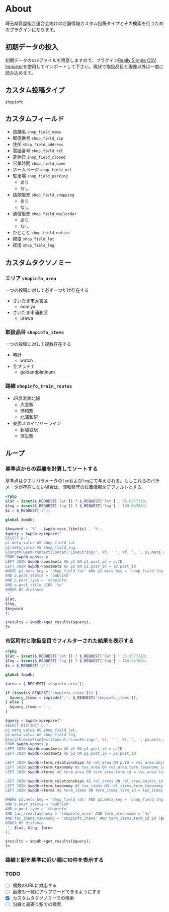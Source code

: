 # About
埼玉県質屋組合連合会向けの店舗情報カスタム投稿タイプとその検索を行うためのプラグインになります。

## 初期データの投入
初期データのcsvファイルを用意しますので、プラグイン[Really Simple CSV Importer](https://ja.wordpress.org/plugins/really-simple-csv-importer/)を使用してインポートして下さい。現状で取扱品目と画像以外は一度に読み込めます。

## カスタム投稿タイプ
`shopinfo`

## カスタムフィールド
- 店舗名
  `shop_field_name`
- 郵便番号
  `shop_field_zip`
- 住所
  `shop_field_address`
- 電話番号
  `shop_field_tel`
- 定休日
  `shop_field_closed`
- 営業時間
  `shop_field_open`
- ホームページ
  `shop_field_url`
- 駐車場
  `shop_field_parking`
  - あり
  - なし
- 店頭販売
  `shop_field_shopping`
  - あり
  - なし
- 通信販売
  `shop_field_mailorder`
  - あり
  - なし
- ひとこと
  `shop_field_notice`
- 緯度
  `shop_field_lat`
- 経度
  `shop_field_lng`

## カスタムタクソノミー
### エリア `shopinfo_area`
一つの投稿に対して必ず一つだけ存在する
- さいたま市大宮区
  - oomiya
- さいたま市浦和区
  - urawa

### 取扱品目 `shopinfo_items`
一つの投稿に対して複数存在する
- 時計
  - watch
- 金プラチナ
  - goldandplatinum

### 路線 `shopinfo_train_routes`
- JR京浜東北線
  - 大宮駅
  - 浦和駅
  - 北浦和駅
- 東武スカイツリーライン
  - 新越谷駅
  - 蒲生駅

## ループ
### 基準点からの距離を計算してソートする
基準点はクエリパラメータの`lat`および`lng`にて与えられる。もしこれらのパラメータが存在しない場合は、浦和県庁の位置情報をデフォルトとする。
```php
<?php
$lat = isset($_REQUEST['lat']) ? $_REQUEST['lat'] : 35.8577210;
$lng = isset($_REQUEST['lng']) ? $_REQUEST['lng'] : 139.647804;
$s = $_REQUEST['s'];

global $wpdb;

$keyword = '%' . $wpdb->esc_like($s) . '%';
$query = $wpdb->prepare("
SELECT p.*,
p1.meta_value AS shop_field_lat,
p2.meta_value AS shop_field_lng,
Glength(GeomFromText(Concat('LineString(', %f, ' ', %f, ', ', p1.meta_value, ' ', p2.meta_value, ')'))) * 112.12 AS distance
FROM $wpdb->posts p
LEFT JOIN $wpdb->postmeta AS p1 ON p1.post_id = p.ID
LEFT JOIN $wpdb->postmeta AS p2 ON p1.post_id = p2.post_id
WHERE p1.meta_key = 'shop_field_lat' AND p2.meta_key = 'shop_field_lng'
AND p.post_status = 'publish'
AND p.post_type = 'shopinfo'
AND p.post_title LIKE '%s'
ORDER BY distance
 ",
$lat,
$lng,
$keyword
);

$results = $wpdb->get_results($query);
?>
```
### 市区町村と取扱品目でフィルターされた結果を表示する
```php
<?php
$lat = isset($_REQUEST['lat']) ? $_REQUEST['lat'] : 35.8577210;
$lng = isset($_REQUEST['lng']) ? $_REQUEST['lng'] : 139.647804;
$s = $_REQUEST['s'];

global $wpdb;

$area = $_REQUEST['shopinfo_area'];

if (isset($_REQUEST['shopinfo_items'])) {
  $query_items = implode(',', $_REQUEST['shopinfo_items']);
} else {
  $query_items = '';
}

$query = $wpdb->prepare("
SELECT DISTINCT p.*,
p1.meta_value AS shop_field_lat,
p2.meta_value AS shop_field_lng,
Glength(GeomFromText(Concat('LineString(', %f, ' ', %f, ', ', p1.meta_value, ' ', p2.meta_value, ')'))) * 112.12 AS distance
FROM $wpdb->posts p
LEFT JOIN $wpdb->postmeta AS p1 ON p1.post_id = p.ID
LEFT JOIN $wpdb->postmeta AS p2 ON p1.post_id = p2.post_id

LEFT JOIN $wpdb->term_relationships AS rel_area ON p.ID = rel_area.object_id
LEFT JOIN $wpdb->term_taxonomy AS tax_area ON rel_area.term_taxonomy_id = tax_area.term_taxonomy_id
LEFT JOIN $wpdb->terms AS term_area ON term_area.term_id = tax_area.term_id

LEFT JOIN $wpdb->term_relationships AS rel_items ON rel_area.object_id = rel_items.object_id
LEFT JOIN $wpdb->term_taxonomy AS tax_items ON rel_items.term_taxonomy_id = tax_items.term_taxonomy_id
LEFT JOIN $wpdb->terms AS term_items ON term_items.term_id = tax_items.term_id

WHERE p1.meta_key = 'shop_field_lat' AND p2.meta_key = 'shop_field_lng'
AND p.post_status = 'publish'
AND p.post_type = 'shopinfo'
AND tax_area.taxonomy = 'shopinfo_area' AND term_area.name = '%s'
AND tax_items.taxonomy = 'shopinfo_items' AND term_items.term_id IN ($query_items)
ORDER BY distance
 ", $lat, $lng, $area
);

$results = $wpdb->get_results($query);
?>
```
### 路線と駅を基準に近い順に10件を表示する

### TODO
- [ ] 複数のURLに対応する
- [ ] 画像も一緒にアップロードできるようにする
- [x] カスタムタクソノミーでの検索
- [ ] 沿線と最寄り駅での検索
